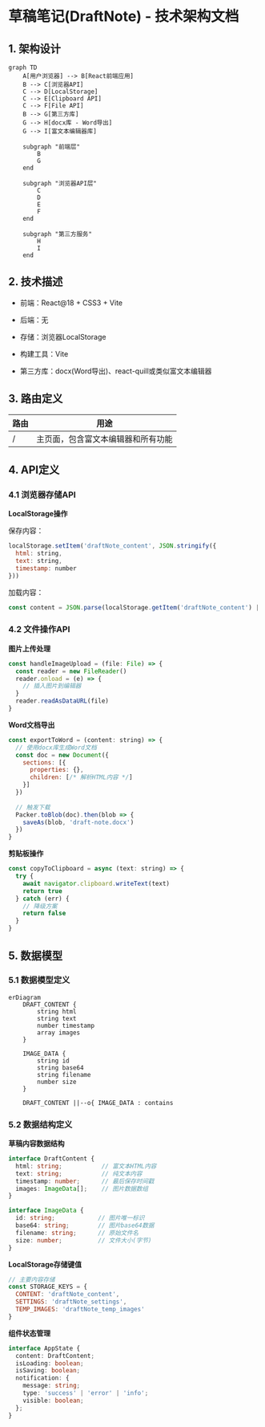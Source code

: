 # 草稿笔记(DraftNote) - 技术架构文档

## 1. 架构设计

```mermaid
graph TD
    A[用户浏览器] --> B[React前端应用]
    B --> C[浏览器API]
    C --> D[LocalStorage]
    C --> E[Clipboard API]
    C --> F[File API]
    B --> G[第三方库]
    G --> H[docx库 - Word导出]
    G --> I[富文本编辑器库]

    subgraph "前端层"
        B
        G
    end

    subgraph "浏览器API层"
        C
        D
        E
        F
    end

    subgraph "第三方服务"
        H
        I
    end
```

## 2. 技术描述

* 前端：React\@18 + CSS3 + Vite

* 后端：无

* 存储：浏览器LocalStorage

* 构建工具：Vite

* 第三方库：docx(Word导出)、react-quill或类似富文本编辑器

## 3. 路由定义

| 路由 | 用途                |
| -- | ----------------- |
| /  | 主页面，包含富文本编辑器和所有功能 |

## 4. API定义

### 4.1 浏览器存储API

**LocalStorage操作**

保存内容：

```javascript
localStorage.setItem('draftNote_content', JSON.stringify({
  html: string,
  text: string,
  timestamp: number
}))
```

加载内容：

```javascript
const content = JSON.parse(localStorage.getItem('draftNote_content') || '{}')
```

### 4.2 文件操作API

**图片上传处理**

```javascript
const handleImageUpload = (file: File) => {
  const reader = new FileReader()
  reader.onload = (e) => {
    // 插入图片到编辑器
  }
  reader.readAsDataURL(file)
}
```

**Word文档导出**

```javascript
const exportToWord = (content: string) => {
  // 使用docx库生成Word文档
  const doc = new Document({
    sections: [{
      properties: {},
      children: [/* 解析HTML内容 */]
    }]
  })
  
  // 触发下载
  Packer.toBlob(doc).then(blob => {
    saveAs(blob, 'draft-note.docx')
  })
}
```

**剪贴板操作**

```javascript
const copyToClipboard = async (text: string) => {
  try {
    await navigator.clipboard.writeText(text)
    return true
  } catch (err) {
    // 降级方案
    return false
  }
}
```

## 5. 数据模型

### 5.1 数据模型定义

```mermaid
erDiagram
    DRAFT_CONTENT {
        string html
        string text
        number timestamp
        array images
    }
    
    IMAGE_DATA {
        string id
        string base64
        string filename
        number size
    }
    
    DRAFT_CONTENT ||--o{ IMAGE_DATA : contains
```

### 5.2 数据结构定义

**草稿内容数据结构**

```typescript
interface DraftContent {
  html: string;           // 富文本HTML内容
  text: string;           // 纯文本内容
  timestamp: number;      // 最后保存时间戳
  images: ImageData[];    // 图片数据数组
}

interface ImageData {
  id: string;            // 图片唯一标识
  base64: string;        // 图片base64数据
  filename: string;      // 原始文件名
  size: number;          // 文件大小(字节)
}
```

**LocalStorage存储键值**

```javascript
// 主要内容存储
const STORAGE_KEYS = {
  CONTENT: 'draftNote_content',
  SETTINGS: 'draftNote_settings',
  TEMP_IMAGES: 'draftNote_temp_images'
}
```

**组件状态管理**

```typescript
interface AppState {
  content: DraftContent;
  isLoading: boolean;
  isSaving: boolean;
  notification: {
    message: string;
    type: 'success' | 'error' | 'info';
    visible: boolean;
  };
}
```

